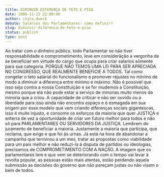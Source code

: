 ```yaml
---
title: DIMINUIR DIFERENÇA DE TETO E PISO.
date: 2006-11-23 22:00:00
author: italo.dueck
debate: Salários dos Parlamentares: como definir?
slug: diminuir-diferenca-de-teto-e-piso
status: publish 
type: post
---
```


Ao tratar com o dinheiro público, todo Parlamentar se não tiver responsabilidade e comprometimento, leve em considerãção a vergonha de se beneficiar em virtude do cargo que ocupa para criar salarios sómente para sua categoria. PORQUE NÃO TEMOS UMA LEI PARA SER APRECIADA NO CONGRESSO, QUE REALMENTE BENEFICIE A TODOS. Tal como congelar o teto salárial do funcionalismo e promover rejustes no mínimo de modo a diminuir a diferença entre mínimo e máximo. Não é possivel que isso seja contra a nossa Constituição e se for mudemos a Constituição, mesmo porque ela não pode estar a serviço de minorias muito menos da minoria que a criou. A capacidade de críticar e não ser ouvido ou a liberdade para isso ainda não encontra espaço e é esmagada em sua origem por esse modelo que vem criando diferenças sociais gigantescas, isso é muito injusto, e consome os esforços da maioria que quer JUSTIÇA e enterra de vez a oportunidade de criar um futuro melhor para todos e não só para PARLAMENTARES OU SERVIDORES DA JUSTIÇA. Lembrem do juramento de beneficiar a maioria. Justamente a maioria que participa, que reclama, que exige e que foi ás urnas. Já está na hora de abandonar a campanha que terminou a um mes, tratar as propostas como viabilidade para um país melhor e não reduzi-la á disputa de partidos ou ideologias, precisamos de COMPROMETIMENTO COM A NAÇÃO. A imagem que os parlamentares tem e que vem se deteriorando com o tempo vai levar à revolta popular, as pessoas estão mais atentas, estão perdendo aquela submissão as decisões do governo que não pareçam justas ou não visem o bem de todos.
